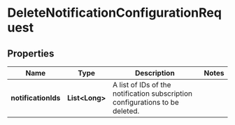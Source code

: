 

# DeleteNotificationConfigurationRequest


## Properties

| Name | Type | Description | Notes |
|------------ | ------------- | ------------- | -------------|
|**notificationIds** | **List&lt;Long&gt;** | A list of IDs of the notification subscription configurations to be deleted. |  |



